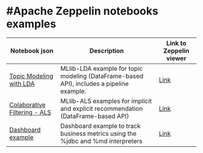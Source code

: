 # #Apache Zeppelin notebooks examples

| Notebook json | Description | Link to Zeppelin viewer |
| ------ | ------ | ------ |
| [Topic Modeling with LDA](https://github.com/juliettm/ZeppelinNotebooks/blob/master/2CBWGZB6V/note.json) | MLlib-LDA example for topic modeling (DataFrame-based API), includes a pipeline example. |[Link](https://www.zepl.com/UL689voLI/spaces/SH6L1NfLt/2be8c473d9e044219dc496ec9fe48a17)  |
| [Colaborative Filtering - ALS](https://github.com/juliettm/ZeppelinNotebooks/blob/master/2CCVQ4W5C/note.json) | MLlib-ALS examples for implicit and explicit recommendation (DataFrame-based API) |[Link](https://www.zepl.com/UL689voLI/spaces/SH6L1NfLt/5b10266658ec41b3bfb74dfb482cdc8c) |
| [Dashboard example](https://github.com/juliettm/ZeppelinNotebooks/blob/master/2CC8KBNXE/note.json) | Dashboard example to track business metrics using the %jdbc and %md interpreters | [Link](https://www.zeppelinhub.com/viewer/notebooks/aHR0cHM6Ly9yYXcuZ2l0aHVidXNlcmNvbnRlbnQuY29tL2p1bGlldHRtL1plcHBlbGluTm90ZWJvb2tzL21hc3Rlci8yQ0M4S0JOWEUvbm90ZS5qc29u) |
